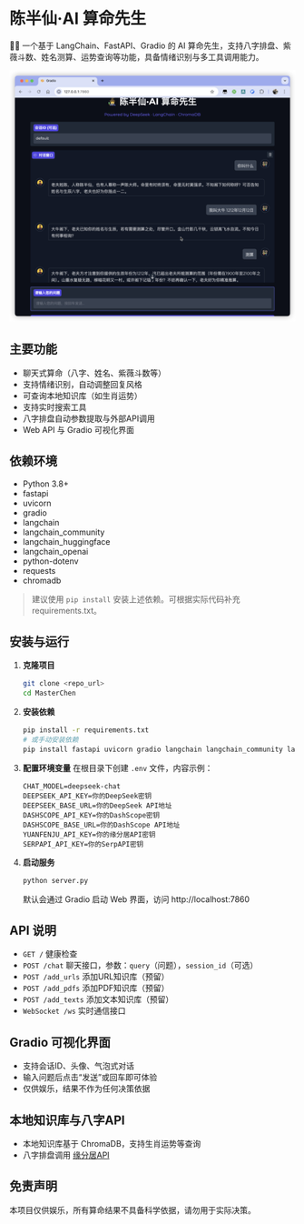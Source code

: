 # 陈半仙·AI 算命先生

🧙‍♂️ 一个基于 LangChain、FastAPI、Gradio 的 AI 算命先生，支持八字排盘、紫薇斗数、姓名测算、运势查询等功能，具备情绪识别与多工具调用能力。

![preview](./preview.png)
## 主要功能
- 聊天式算命（八字、姓名、紫薇斗数等）
- 支持情绪识别，自动调整回复风格
- 可查询本地知识库（如生肖运势）
- 支持实时搜索工具
- 八字排盘自动参数提取与外部API调用
- Web API 与 Gradio 可视化界面

## 依赖环境
- Python 3.8+
- fastapi
- uvicorn
- gradio
- langchain
- langchain_community
- langchain_huggingface
- langchain_openai
- python-dotenv
- requests
- chromadb

> 建议使用 `pip install` 安装上述依赖。可根据实际代码补充 requirements.txt。

## 安装与运行
1. **克隆项目**
   ```bash
   git clone <repo_url>
   cd MasterChen
   ```
2. **安装依赖**
   ```bash
   pip install -r requirements.txt
   # 或手动安装依赖
   pip install fastapi uvicorn gradio langchain langchain_community langchain_huggingface langchain_openai python-dotenv requests chromadb
   ```
3. **配置环境变量**
   在根目录下创建 `.env` 文件，内容示例：
   ```env
   CHAT_MODEL=deepseek-chat
   DEEPSEEK_API_KEY=你的DeepSeek密钥
   DEEPSEEK_BASE_URL=你的DeepSeek API地址
   DASHSCOPE_API_KEY=你的DashScope密钥
   DASHSCOPE_BASE_URL=你的DashScope API地址
   YUANFENJU_API_KEY=你的缘分居API密钥
   SERPAPI_API_KEY=你的SerpAPI密钥
   ```

4. **启动服务**
   ```bash
   python server.py
   ```
   默认会通过 Gradio 启动 Web 界面，访问 http://localhost:7860

## API 说明
- `GET /`  健康检查
- `POST /chat`  聊天接口，参数：`query`（问题），`session_id`（可选）
- `POST /add_urls`  添加URL知识库（预留）
- `POST /add_pdfs`  添加PDF知识库（预留）
- `POST /add_texts`  添加文本知识库（预留）
- `WebSocket /ws`  实时通信接口

## Gradio 可视化界面
- 支持会话ID、头像、气泡式对话
- 输入问题后点击“发送”或回车即可体验
- 仅供娱乐，结果不作为任何决策依据

## 本地知识库与八字API
- 本地知识库基于 ChromaDB，支持生肖运势等查询
- 八字排盘调用 [缘分居API](https://api.yuanfenju.com/)

## 免责声明
本项目仅供娱乐，所有算命结果不具备科学依据，请勿用于实际决策。

